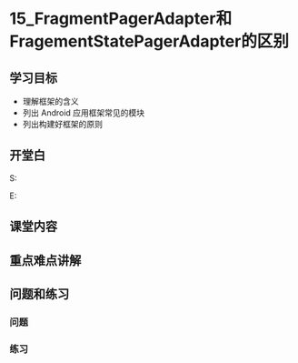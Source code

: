 # 15_FragmentPagerAdapter和FragementStatePagerAdapter的区别
## 学习目标
- 理解框架的含义
- 列出 Android 应用框架常见的模块
- 列出构建好框架的原则

## 开堂白
S:

E:

## 课堂内容

## 重点难点讲解

## 问题和练习
### 问题

### 练习
